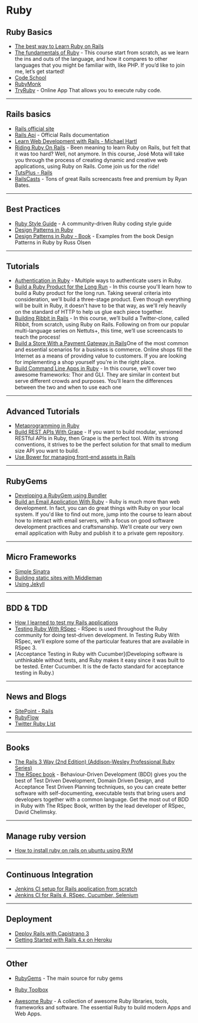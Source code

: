 
# Ruby

## Ruby Basics

* [The best way to Learn Ruby on Rails](http://code.tutsplus.com/tutorials/the-best-way-to-learn-ruby-on-rails--net-21820)
* [The fundamentals of Ruby](http://code.tutsplus.com/courses/the-fundamentals-of-ruby) - This course start from scratch, as we learn the ins and outs of the language, and how it compares to other languages that you might be familiar with, like PHP. If you’d like to join me, let’s get started!
* [Code School](https://www.codeschool.com/paths/ruby)
* [RubyMonk](http://rubymonk.com/)
* [TryRuby](http://tryruby.org/) - Online App That allows you to execute ruby code.

---

## Rails basics

* [Rails official site](http://rubyonrails.org/) 
* [Rails Api](http://api.rubyonrails.org/) - Official Rails documentation
* [Learn Web Development with Rails - Michael Hartl](http://ruby.railstutorial.org/)
* [Riding Ruby On Rails](http://code.tutsplus.com/courses/riding-ruby-on-rails) - Been meaning to learn Ruby on Rails, but felt that it was too hard? Well, not anymore. In this course, José Mota will take you through the process of creating dynamic and creative web applications, using Ruby on Rails. Come join us for the ride!
* [TutsPlus - Rails](http://hub.tutsplus.com/search?utf8=%E2%9C%93&search%5Bkeywords%5D=rails&button=)
* [RailsCasts](http://railscasts.com/) - Tons of great Rails screencasts free and premium by Ryan Bates.

---

## Best Practices

* [Ruby Style Guide](https://github.com/bbatsov/ruby-style-guide) - A community-driven Ruby coding style guide
* [Design Patterns in Ruby](http://code.tutsplus.com/courses/design-patterns-in-ruby)
* [Design Patterns in Ruby - Book](https://github.com/nslocum/design-patterns-in-ruby) - Examples from the book Design Patterns in Ruby by Russ Olsen

---

## Tutorials

* [Authentication in Ruby](http://code.tutsplus.com/courses/authentication-with-ruby) - Multiple ways to authenticate users in Ruby.
* [Build a Ruby Product for the Long Run](http://code.tutsplus.com/courses/build-a-ruby-product-for-the-long-run) - In this course you'll learn how to build a Ruby product for the long run. Taking several criteria into consideration, we'll build a three-stage product. Even though everything will be built in Ruby, it doesn't have to be that way, as we'll rely heavily on the standard of HTTP to help us glue each piece together.
* [Building Ribbit in Rails](http://code.tutsplus.com/courses/building-ribbit-in-rails) - In this course, we’ll build a Twitter-clone, called Ribbit, from scratch, using Ruby on Rails. Following on from our popular multi-language series on Nettuts+, this time, we’ll use screencasts to teach the process!
* [Build a Store With a Payment Gateway in Rails](http://code.tutsplus.com/courses/build-a-store-with-a-payment-gateway-in-rails)One of the most common and essential scenarios for a business is commerce. Online shops fill the Internet as a means of providing value to customers. If you are looking for implementing a shop yourself you're in the right place.
* [Build Command Line Apps in Ruby](http://code.tutsplus.com/courses/command-line-apps-in-ruby) - In this course, we’ll cover two awesome frameworks: Thor and GLI. They are similar in context but serve different crowds and purposes. You’ll learn the differences between the two and when to use each one

---

## Advanced Tutorials

* [Metaprogramming in Ruby](http://code.tutsplus.com/courses/metaprogramming-in-ruby)
* [Build REST APIs With Grape](http://code.tutsplus.com/courses/build-rest-apis-with-grape) - If you want to build modular, versioned RESTful APIs in Ruby, then Grape is the perfect tool. With its strong conventions, it strives to be the perfect solution for that small to medium size API you want to build.
* [Use Bower for managing front-end assets in Rails](http://dev.af83.com/2013/01/02/managing-rails-assets-with-bower.html)

---

## RubyGems

* [Developing a RubyGem using Bundler](https://github.com/radar/guides/blob/master/gem-development.md)
* [Build an Email Application With Ruby](http://code.tutsplus.com/courses/build-an-email-application-with-ruby) - Ruby is much more than web development. In fact, you can do great things with Ruby on your local system. If you'd like to find out more, jump into the course to learn about how to interact with email servers, with a focus on good software development practices and craftsmanship. We'll create our very own email application with Ruby and publish it to a private gem repository.

---

## Micro Frameworks

* [Simple Sinatra](http://code.tutsplus.com/courses/simple-sinatra)
* [Building static sites with Middleman](http://12devs.co.uk/articles/204/)
* [Using Jekyll](http://code.tutsplus.com/tutorials/using-jekyll--cms-20956)

---

## BDD & TDD

* [How I learned to test my Rails applications](http://everydayrails.com/2012/03/12/testing-series-intro.html)
* [Testing Ruby With RSpec](http://code.tutsplus.com/articles/new-course-testing-ruby-with-rspec--cms-22727) - RSpec is used throughout the Ruby community for doing test-driven development. In Testing Ruby With RSpec, we’ll explore some of the particular features that are available in RSpec 3. 
* [Acceptance Testing in Ruby with Cucumber](Developing software is unthinkable without tests, and Ruby makes it easy since it was built to be tested. Enter Cucumber. It is the de facto standard for acceptance testing in Ruby.)

---

## News and Blogs

* [SitePoint - Rails](http://www.sitepoint.com/ruby/)
* [RubyFlow](http://www.rubyflow.com/)
* [Twitter Ruby List](https://twitter.com/brunopaz88/lists/ruby)

---

## Books

* [The Rails 3 Way (2nd Edition) (Addison-Wesley Professional Ruby Series)](http://www.amazon.com/Rails-Edition-Addison-Wesley-Professional-Series/dp/0321601661)
* [The RSpec book](http://pragprog.com/book/achbd/the-rspec-book) - Behaviour-Driven Development (BDD) gives you the best of Test Driven Development, Domain Driven Design, and Acceptance Test Driven Planning techniques, so you can create better software with self-documenting, executable tests that bring users and developers together with a common language.
Get the most out of BDD in Ruby with The RSpec Book, written by the lead developer of RSpec, David Chelimsky.

--- 

## Manage ruby version

* [How to install ruby on rails on ubuntu using RVM](https://www.digitalocean.com/community/tutorials/how-to-install-ruby-on-rails-on-ubuntu-14-04-using-rvm)

---

## Continuous Integration

* [Jenkins CI setup for Rails application from scratch](http://gistflow.com/posts/492-jenkins-ci-setup-for-rails-application-from-scratch)
* [Jenkins CI for Rails 4, RSpec, Cucumber, Selenium](http://www.eq8.eu/blogs/6-jenkins-ci-for-rails-4-rspec-cucumber-selenium)

---


## Deployment

* [Deploy Rails with Capistrano 3](http://www.sitepoint.com/deploy-rails-capistrano-3/) 
* [Getting Started with Rails 4.x on Heroku](https://devcenter.heroku.com/articles/getting-started-with-rails4)

---

## Other

* [RubyGems](http://rubygems.org/gems/rails) - The main source for ruby gems
* [Ruby Toolbox](https://www.ruby-toolbox.com/) 

* [Awesome Ruby](https://github.com/markets/awesome-ruby) - A collection of awesome Ruby libraries, tools, frameworks and software. The essential Ruby to build modern Apps and Web Apps.


